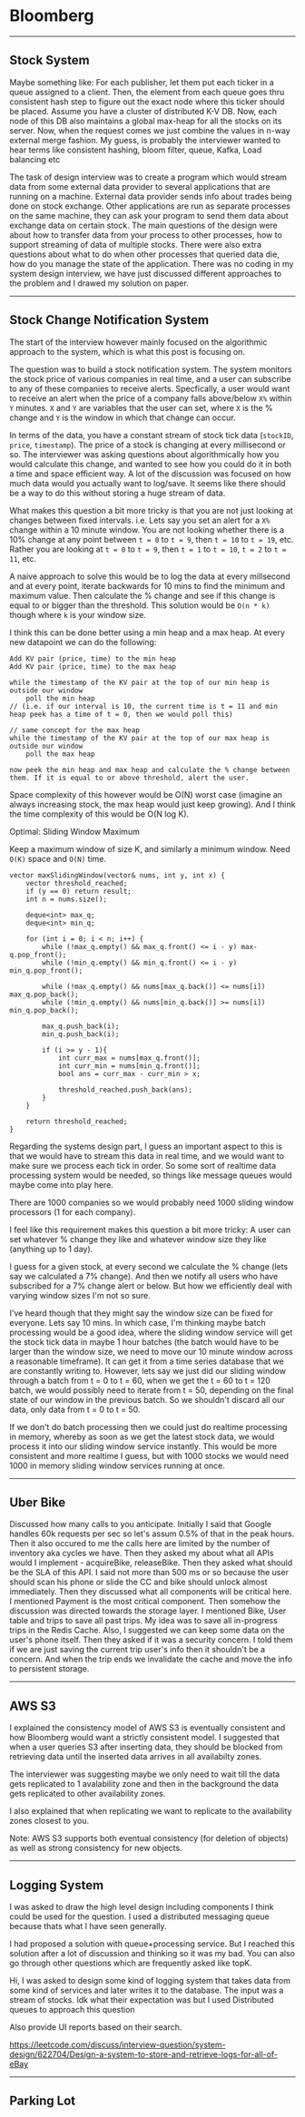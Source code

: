 # Bloomberg

---

## Stock System

Maybe something like: For each publisher, let them put each ticker in a queue assigned to a client. Then, the element from each queue goes thru consistent hash step to figure out the exact node where this ticker should be placed. Assume you have a cluster of distributed K-V DB. Now, each node of this DB also maintains a global max-heap for all the stocks on its server. Now, when the request comes we just combine the values in n-way external merge fashion. My guess, is probably the interviewer wanted to hear terms like consistent hashing, bloom filter, queue, Kafka, Load balancing etc

The task of design interview was to create a program which would stream data from some external data provider to several applications that are running on a machine. External data provider sends info about trades being done on stock exchange. Other applications are run as separate processes on the same machine, they can ask your program to send them data about exchange data on certain stock. The main questions of the design were about how to transfer data from your process to other processes, how to support streaming of data of multiple stocks. There were also extra questions about what to do when other processes that queried data die, how do you manage the state of the application. There was no coding in my system design interview, we have just discussed different approaches to the problem and I drawed my solution on paper.

---

## Stock Change Notification System

The start of the interview however mainly focused on the algorithmic approach to the system, which is what this post is focusing on.

The question was to build a stock notification system. The system monitors the stock price of various companies in real time, and a user can subscribe to any of these companies to receive alerts. Specfically, a user would want to receive an alert when the price of a company falls above/below `X%` within `Y` minutes. `X` and `Y` are variables that the user can set, where `X` is the % change and `Y` is the window in which that change can occur.

In terms of the data, you have a constant stream of stock tick data (`stockID`, `price`, `timestamp`). The price of a stock is changing at every millisecond or so. The interviewer was asking questions about algorithmically how you would calculate this change, and wanted to see how you could do it in both a time and space efficient way. A lot of the discussion was focused on how much data would you actually want to log/save. It seems like there should be a way to do this without storing a huge stream of data.

What makes this question a bit more tricky is that you are not just looking at changes between fixed intervals. i.e. Lets say you set an alert for a `X%` change within a 10 minute window. You are not looking whether there is a 10% change at any point between `t = 0` to `t = 9`, then `t = 10` to `t = 19`, etc. Rather you are looking at `t = 0` to `t = 9`, then `t = 1` to `t = 10`, `t = 2` to `t = 11`, etc.

A naive approach to solve this would be to log the data at every millsecond and at every point, iterate backwards for 10 mins to find the minimum and maximum value. Then calculate the % change and see if this change is equal to or bigger than the threshold. This solution would be `O(n * k)` though where `k` is your window size.

I think this can be done better using a min heap and a max heap. At every new datapoint we can do the following:

```
Add KV pair (price, time) to the min heap
Add KV pair (price, time) to the max heap

while the timestamp of the KV pair at the top of our min heap is outside our window 
	poll the min heap 
// (i.e. if our interval is 10, the current time is t = 11 and min heap peek has a time of t = 0, then we would poll this)

// same concept for the max heap
while the timestamp of the KV pair at the top of our max heap is outside our window 
	poll the max heap
	
now peek the min heap and max heap and calculate the % change between them. If it is equal to or above threshold, alert the user.
```

Space complexity of this however would be O(N) worst case (imagine an always increasing stock, the max heap would just keep growing). And I think the time complexity of this would be O(N log K).

Optimal: Sliding Window Maximum

Keep a maximum window of size K, and similarly a minimum window. Need `O(K)` space and `O(N)` time.

```
vector maxSlidingWindow(vector& nums, int y, int x) {
    vector threshold_reached;
    if (y == 0) return result;
    int n = nums.size();

    deque<int> max_q;
    deque<int> min_q;
    
    for (int i = 0; i < n; i++) {
        while (!max_q.empty() && max_q.front() <= i - y) max-q.pop_front();
        while (!min_q.empty() && min_q.front() <= i - y) min_q.pop_front();
        
        while (!max_q.empty() && nums[max_q.back()] <= nums[i]) max_q.pop_back();
        while (!min_q.empty() && nums[min_q.back()] >= nums[i]) min_q.pop_back();
        
        max_q.push_back(i);
        min_q.push_back(i);
        
        if (i >= y - 1){
            int curr_max = nums[max_q.front()];
            int curr_min = nums[min_q.front()];
            bool ans = curr_max - curr_min > x;
            
            threshold_reached.push_back(ans);
        }
    }
    
    return threshold_reached;
}
```

Regarding the systems design part, I guess an important aspect to this is that we would have to stream this data in real time, and we would want to make sure we process each tick in order. So some sort of realtime data processing system would be needed, so things like message queues would maybe come into play here.

There are 1000 companies so we would probably need 1000 sliding window processors (1 for each company).

I feel like this requirement makes this question a bit more tricky:
A user can set whatever % change they like and whatever window size they like (anything up to 1 day).

I guess for a given stock, at every second we calculate the % change (lets say we calculated a 7% change). And then we notify all users who have subscribed for a 7% change alert or below. But how we efficiently deal with varying window sizes I'm not so sure.

I've heard though that they might say the window size can be fixed for everyone. Lets say 10 mins. In which case, I'm thinking maybe batch processing would be a good idea, where the sliding window service will get the stock tick data in maybe 1 hour batches (the batch would have to be larger than the window size, we need to move our 10 minute window across a reasonable timeframe). It can get it from a time series database that we are constantly writing to. However, lets say we just did our sliding window through a batch from t = 0 to t = 60, when we get the t = 60 to t = 120 batch, we would possibly need to iterate from t = 50, depending on the final state of our window in the previous batch. So we shouldn't discard all our data, only data from t = 0 to t = 50.

If we don't do batch processing then we could just do realtime processing in memory, whereby as soon as we get the latest stock data, we would process it into our sliding window service instantly. This would be more consistent and more realtime I guess, but with 1000 stocks we would need 1000 in memory sliding window services running at once.

---

## Uber Bike

Discussed how many calls to you anticipate. Initially I said that Google handles 60k requests per sec so let's assum 0.5% of that in the peak hours. Then it also occured to me the calls here are limited by the number of inventory aka cycles we have. Then they asked my about what all APIs would I implement - acquireBike, releaseBike. Then they asked what should be the SLA of this API. I said not more than 500 ms or so because the user should scan his phone or slide the CC and bike should unlock almost immediately. Then they discussed what all components will be critical here. I mentioned Payment is the most critical component. Then somehow the discussion was directed towards the storage layer. I mentioned Bike, User table and trips to save all past trips. My idea was to save all in-progress trips in the Redis Cache. Also, I suggested we can keep some data on the user's phone itself. Then they asked if it was a security concern. I told them if we are just saving the current trip user's info then it shouldn't be a concern. And when the trip ends we invalidate the cache and move the info to persistent storage.

---

## AWS S3

I explained the consistency model of AWS S3 is eventually consistent and how Bloomberg would want a strictly consistent model. I suggested that when a user queries S3 after inserting data, they should be blocked from retrieving data until the inserted data arrives in all availabilty zones.

The interviewer was suggesting maybe we only need to wait till the data gets replicated to 1 avalability zone and then in the background the data gets replicated to other availability zones.

I also explained that when replicating we want to replicate to the availability zones closest to you.

Note: AWS S3 supports both eventual consistency (for deletion of objects) as well as strong consistency for new objects.

---

## Logging System

I was asked to draw the high level design including components I think could be used for the question. I used a distributed messaging queue because thats what I have seen generally.

I had proposed a solution with queue+processing service. But I reached this solution after a lot of discussion and thinking so it was my bad. You can also go through other questions which are frequently asked like topK.

Hi, I was asked to design some kind of logging system that takes data from some kind of services and later writes it to the database. The input was a stream of stocks.
Idk what their expectation was but I used Distributed queues to approach this question

Also provide UI reports based on their search.

https://leetcode.com/discuss/interview-question/system-design/622704/Design-a-system-to-store-and-retrieve-logs-for-all-of-eBay

---

## Parking Lot
